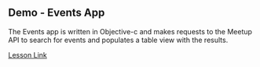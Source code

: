 ## Demo - Events App 

The Events app is written in Objective-c and makes requests to the Meetup API to search for events and populates a table view with the results.

[Lesson Link](https://github.com/C4Q/AC-iOS/blob/master/lessons/unit9/NSURLSession-Making-API-Requests.md)
